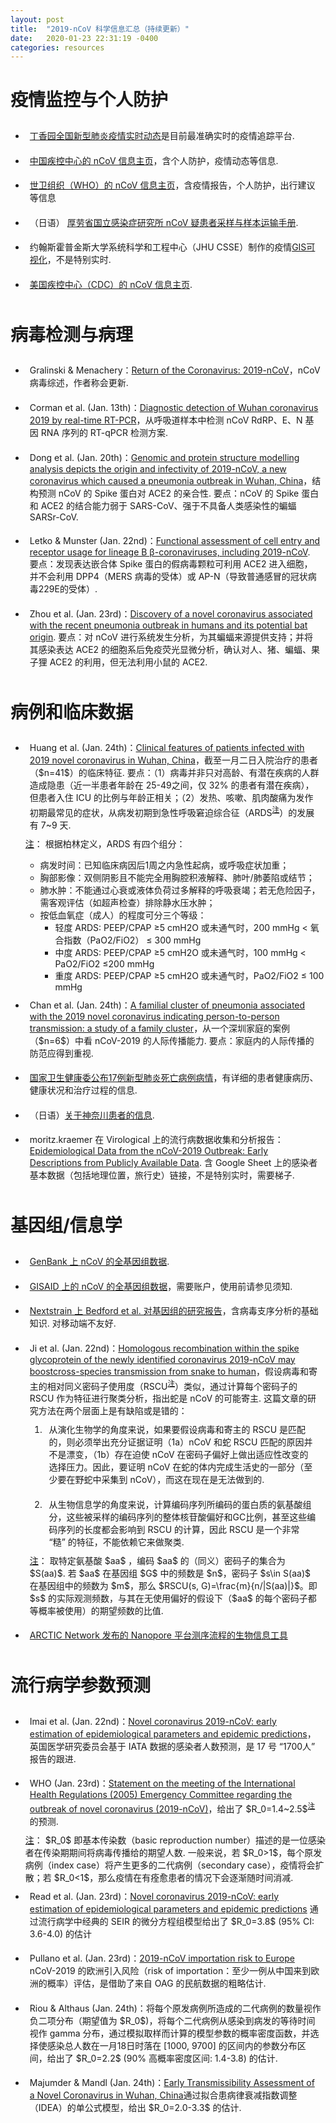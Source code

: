 ```yaml
---
layout: post
title:  "2019-nCoV 科学信息汇总（持续更新）"
date:   2020-01-23 22:31:19 -0400
categories: resources
---
```

<a name="疫情监控与个人防护"></a>
<h1 class="hd">疫情监控与个人防护</h1>

<style>
ul.bulletin li {
	padding: 0.7em 0.5em 0.7em 0.5em;
}

ul.ls li {
	padding: 0em 0em 0em 0em;
}
    </style>
<ul class='bulletin'>
<li>
<a href='https://3g.dxy.cn/newh5/view/pneumonia'>丁香园全国新型肺炎疫情实时动态</a>是目前最准确实时的疫情追踪平台.</li>

<li>
<a href='http://www.chinacdc.cn/jkzt/crb/zl/szkb_11803/'>中国疾控中心的 nCoV 信息主页</a>，含个人防护，疫情动态等信息.</li>

<li><a href='https://www.who.int/emergencies/diseases/novel-coronavirus-2019'>世卫组织（WHO）的 nCoV 信息主页</a>，含疫情报告，个人防护，出行建议等信息</li>

<li>（日语）
<a href='https://www.niid.go.jp/niid/ja/diseases/ka/corona-virus/2019-ncov/9325-manual.html'>厚劳省国立感染症研究所 nCoV 疑患者采样与样本运输手册</a>.</li>


<li>约翰斯霍普金斯大学系统科学和工程中心（JHU CSSE）制作的疫情<a href='https://gisanddata.maps.arcgis.com/apps/opsdashboard/index.html?utm_source=dlvr.it&utm_medium=twitter#/bda7594740fd40299423467b48e9ecf6'>GIS可视化</a>，不是特别实时.</li>

<li>
<a href='https://www.cdc.gov/coronavirus/2019-ncov/index.html'>美国疾控中心（CDC）的 nCoV 信息主页</a>.</li>
</ul>
<a name="病毒检测与病理"></a>
<h1 class="hd">病毒检测与病理</h1>
<ul  class='bulletin'>
<li>Gralinski & Menachery：<a href='https://www.mdpi.com/1999-4915/12/2/135/pdf'>Return of the Coronavirus: 2019-nCoV</a>，nCoV 病毒综述，作者称会更新.</li>

<li>Corman et al. (Jan. 13th)：<a href='https://www.who.int/docs/default-source/coronaviruse/wuhan-virus-assay-v1991527e5122341d99287a1b17c111902.pdf'>Diagnostic detection of Wuhan coronavirus 2019 by real-time RT-PCR</a>，从呼吸道样本中检测 nCoV RdRP、E、N 基因 RNA 序列的 RT-qPCR 检测方案.</li>

<li>Dong et al. (Jan. 20th)：<a href='https://www.biorxiv.org/content/10.1101/2020.01.20.913368v1.full.pdf'>Genomic and protein structure modelling analysis depicts the origin and infectivity of 2019-nCoV, a new coronavirus which caused a pneumonia outbreak in Wuhan, China</a>，结构预测 nCoV 的 Spike 蛋白对 ACE2 的亲合性. 要点：nCoV 的 Spike 蛋白和 ACE2 的结合能力弱于 SARS-CoV、强于不具备人类感染性的蝙蝠 SARSr-CoV.</li>

<li>Letko & Munster (Jan. 22nd)：<a href='https://www.biorxiv.org/content/10.1101/2020.01.22.915660v1.full.pdf'>Functional assessment of cell entry and receptor usage for lineage B β-coronaviruses, including 2019-nCoV</a>. 要点：发现表达嵌合体 Spike 蛋白的假病毒颗粒可利用 ACE2 进入细胞，并不会利用 DPP4（MERS 病毒的受体）或 AP-N（导致普通感冒的冠状病毒229E的受体）.</li>

<li>Zhou et al. (Jan. 23rd)：<a href='https://www.biorxiv.org/content/10.1101/2020.01.22.914952v1.full.pdf'>Discovery of a novel coronavirus associated with the recent pneumonia outbreak in humans and its potential bat origin</a>. 要点：对 nCoV 进行系统发生分析，为其蝙蝠来源提供支持；并将其感染表达 ACE2 的细胞系后免疫荧光显微分析，确认对人、猪、蝙蝠、果子狸 ACE2 的利用，但无法利用小鼠的 ACE2.</li>
</ul>
<a name="病例和临床数据"></a>
<h1 class="hd">病例和临床数据</h1>
<ul  class='bulletin'>
<li>Huang et al. (Jan. 24th)：<a href='https://www.thelancet.com/pb-assets/Lancet/pdfs/S0140673620301835.pdf'>Clinical features of patients infected with 2019 novel coronavirus in Wuhan, China</a>，截至一月二日入院治疗的患者（$n=41$）的临床特征. 要点：（1）病毒并非只对高龄、有潜在疾病的人群造成隐患（近一半患者年龄在 25-49之间，仅 32% 的患者有潜在疾病），但患者入住 ICU 的比例与年龄正相关；（2）发热、咳嗽、肌肉酸痛为发作初期最常见的症状，从病发初期到急性呼吸窘迫综合征（ARDS<sup class="note-tag"><a href="#注" name="ards">注</a></sup>）的发展有 7~9 天.</li>

<div class="notes">
<a name="注" href="#ards">注</a>：
根据柏林定义，ARDS 有四个组分：
<ul  class='ls'>
<li>病发时间：已知临床病因后1周之内急性起病，或呼吸症状加重；</li>
<li>胸部影像：双侧阴影且不能完全用胸腔积液解释、肺叶/肺萎陷或结节；</li>
<li>肺水肿：不能通过心衰或液体负荷过多解释的呼吸衰竭；若无危险因子，需客观评估（如超声检查）排除静水压水肿；</li>
<li>按低血氧症（成人）的程度可分三个等级：
<ul>
<li>轻度 ARDS: PEEP/CPAP ≥5 cmH2O 或未通气时，200 mmHg < 氧合指数（PaO2/FiO2） ≤ 300 mmHg</li>
<li>中度 ARDS: PEEP/CPAP ≥5 cmH2O 或未通气时，100 mmHg < PaO2/FiO2 ≤200 mmHg</li>
<li>重度 ARDS: PEEP/CPAP ≥5 cmH2O 或未通气时，PaO2/FiO2 ≤ 100 mmHg</li>
</ul>
</li>
</ul>
</div>
<li>Chan et al. (Jan. 24th)：<a href='https://www.thelancet.com/pb-assets/Lancet/pdfs/S0140673620301549.pdf'>A familial cluster of pneumonia associated with the 2019 novel coronavirus indicating person-to-person transmission: a study of a family cluster</a>，从一个深圳家庭的案例（$n=6$）中看 nCoV-2019 的人际传播能力. 要点：家庭内的人际传播的防范应得到重视.</li>

<li><a href='http://med.china.com.cn/content/pid/157096/tid/1021'>国家卫生健康委公布17例新型肺炎死亡病例病情</a>，有详细的患者健康病历、健康状况和治疗过程的信息.</li>

<li>（日语）<a href='https://www.mhlw.go.jp/stf/newpage_08906.html'>关于神奈川患者的信息</a>.</li>

<li>moritz.kraemer 在 Virological 上的流行病数据收集和分析报告：
<a href=''>Epidemiological Data from the nCoV-2019 Outbreak: Early Descriptions from Publicly Available Data</a>. 含 Google Sheet 上的感染者基本数据（包括地理位置，旅行史）链接，不是特别实时，需要梯子.</li>
</ul>
<a name="基因组/信息学"></a>
<h1 class="hd">基因组/信息学</h1>
<ul  class='bulletin'>
<li><a href='https://www.ncbi.nlm.nih.gov/nuccore/NC_045512'>GenBank 上 nCoV 的全基因组数据</a>.</li>
<li>
<a href='https://www.gisaid.org/'>GISAID 上的 nCoV 的全基因组数据</a>，需要账户，使用前请参见须知.</li>
<li>
<a href='https://nextstrain.org/narratives/ncov/sit-rep/2020-01-23?n=0'>Nextstrain 上 Bedford et al. 对基因组的研究报告</a>，含病毒支序分析的基础知识. 对移动端不友好.</li>

<li>Ji et al. (Jan. 22nd)：<a href='https://onlinelibrary.wiley.com/doi/epdf/10.1002/jmv.25682'>Homologous recombination within the spike glycoprotein of the newly identified coronavirus 2019-nCoV may boostcross-species transmission from snake to human</a>，假设病毒和寄主的相对同义密码子使用度（RSCU<sup class="note-tag"><a href="#注" name="rscu">注</a></sup>）类似，通过计算每个密码子的 RSCU 作为特征进行聚类分析，指出蛇是 nCoV 的可能寄主. 这篇文章的研究方法在两个层面上是有缺陷或是错的：
<ol>
<li>从演化生物学的角度来说，如果要假设病毒和寄主的 RSCU 是匹配的，则必须举出充分证据证明（1a）nCoV 和蛇 RSCU 匹配的原因并不是漂变，（1b）存在迫使 nCoV 在密码子偏好上做出适应性改变的选择压力。因此，要证明 nCoV 在蛇的体内完成生活史的一部分（至少要在野蛇中采集到 nCoV），而这在现在是无法做到的.</li>
<li>从生物信息学的角度来说，计算编码序列所编码的蛋白质的氨基酸组分，这些被采样的编码序列的整体核苷酸偏好和GC比例，甚至这些编码序列的长度都会影响到 RSCU 的计算，因此 RSCU 是一个非常 “糙” 的特征，不能依赖它来做聚类.</li>
</ol>
<div class="notes">
<a name="注" href="#rscu">注</a>：
取特定氨基酸 $aa$ ，编码 $aa$ 的（同义）密码子的集合为 $S(aa)$. 若 $aa$ 在基因组 $G$ 中的频数是 $n$，密码子 $s\in S(aa)$ 在基因组中的频数为 $m$，那么 $RSCU(s, G)=\frac{m}{n/|S(aa)|}$。即 $s$ 的实际观测频数，与其在无使用偏好的假设下（$aa$ 的每个密码子都等概率被使用）的期望频数的比值.
</div>
</li>

<li><a href='https://artic.network/ncov-2019'>ARCTIC Network 发布的 Nanopore 平台测序流程的生物信息工具</a></li>
</ul>



<a name="流行病学参数预测">
<h1 class="hd">流行病学参数预测</h1>
<ul  class='bulletin'>
<li>Imai et al. (Jan. 22nd)：<a href='https://www.imperial.ac.uk/mrc-global-infectious-disease-analysis/news--wuhan-coronavirus/'>Novel coronavirus 2019-nCoV: early estimation of epidemiological parameters and epidemic predictions</a>，英国医学研究委员会基于 IATA 数据的感染者人数预测，是 17 号 “1700人” 报告的跟进.</li>

<li>WHO (Jan. 23rd)：<a href='https://www.who.int/news-room/detail/23-01-2020-statement-on-the-meeting-of-the-international-health-regulations-(2005)-emergency-committee-regarding-the-outbreak-of-novel-coronavirus-(2019-ncov)'>Statement on the meeting of the International Health Regulations (2005) Emergency Committee regarding the outbreak of novel coronavirus (2019-nCoV)</a>，给出了 $R_0=1.4~2.5$<sup class="note-tag"><a href="#注" name="rscu">注</a></sup>的预测.</li>

<div class="notes">
<a name="注" href="#r0">注</a>：
$R_0$ 即基本传染数（basic reproduction number）描述的是一位感染者在传染期期间将病毒传播给的期望人数. 一般来说，若 $R_0>1$，每个原发病例（index case）将产生更多的二代病例（secondary case），疫情将会扩散；若 $R_0<1$，那么疫情在有痊愈患者的情况下会逐渐随时间消减.
</div>

<li>Read et al. (Jan. 23rd)：<a href='https://www.medrxiv.org/content/10.1101/2020.01.23.20018549v1'>Novel coronavirus 2019-nCoV: early estimation of epidemiological parameters and epidemic predictions</a> 通过流行病学中经典的 SEIR 的微分方程组模型给出了 $R_0=3.8$ (95% CI: 3.6-4.0) 的估计</li>

<li>Pullano et al. (Jan. 23rd)：<a href='https://www.epicx-lab.com/uploads/9/6/9/4/9694133/inserm_2019ncov-importation-risk_20200123.pdf'>2019-nCoV importation risk to Europe</a> nCoV-2019 的欧洲引入风险（risk of importation：至少一例从中国来到欧洲的概率）评估，是借助了来自 OAG 的民航数据的粗略估计.</li>

<li>Riou & Althaus (Jan. 24th)：<a href='https://github.com/jriou/wcov'></a>将每个原发病例所造成的二代病例的数量视作负二项分布（期望值为 $R_0$)，将每个二代病例从感染到病发的等待时间视作 gamma 分布，通过模拟取样而计算的模型参数的概率密度函数，并选择使感染总人数在一月18日时落在 [1000, 9700] 的区间内的参数分布区间，给出了 $R_0=2.2$ (90% 高概率密度区间: 1.4-3.8) 的估计. </li>

<li>Majumder & Mandl (Jan. 24th)：<a href='https://papers.ssrn.com/sol3/papers.cfm?abstract_id=3524675'>Early Transmissibility Assessment of a Novel Coronavirus in Wuhan, China</a>通过拟合患病律衰减指数调整（IDEA）的单公式模型，给出 $R_0=2.0-3.3$ 的估计.</li>
</ul>


